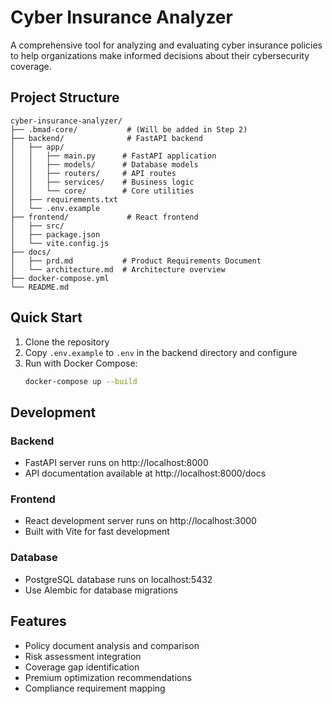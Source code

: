 # Cyber Insurance Analyzer

A comprehensive tool for analyzing and evaluating cyber insurance policies to help organizations make informed decisions about their cybersecurity coverage.

## Project Structure

```
cyber-insurance-analyzer/
├── .bmad-core/           # (Will be added in Step 2)
├── backend/              # FastAPI backend
│   ├── app/
│   │   ├── main.py      # FastAPI application
│   │   ├── models/      # Database models
│   │   ├── routers/     # API routes
│   │   ├── services/    # Business logic
│   │   └── core/        # Core utilities
│   ├── requirements.txt
│   └── .env.example
├── frontend/             # React frontend
│   ├── src/
│   ├── package.json
│   └── vite.config.js
├── docs/
│   ├── prd.md           # Product Requirements Document
│   └── architecture.md  # Architecture overview
├── docker-compose.yml
└── README.md
```

## Quick Start

1. Clone the repository
2. Copy `.env.example` to `.env` in the backend directory and configure
3. Run with Docker Compose:
   ```bash
   docker-compose up --build
   ```

## Development

### Backend
- FastAPI server runs on http://localhost:8000
- API documentation available at http://localhost:8000/docs

### Frontend  
- React development server runs on http://localhost:3000
- Built with Vite for fast development

### Database
- PostgreSQL database runs on localhost:5432
- Use Alembic for database migrations

## Features

- Policy document analysis and comparison
- Risk assessment integration
- Coverage gap identification  
- Premium optimization recommendations
- Compliance requirement mapping